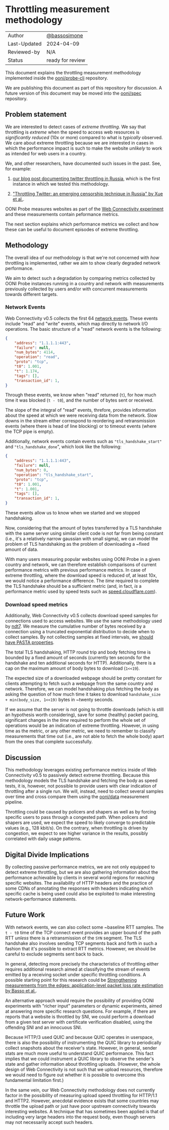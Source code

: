 # Throttling measurement methodology

|              |                                                |
|--------------|------------------------------------------------|
| Author       | [@bassosimone](https://github.com/bassosimone) |
| Last-Updated | 2024-04-09                                     |
| Reviewed-by  | N/A                                            |
| Status       | ready for review                               |

This document explains the throttling measurement methodology implemented inside
the [ooni/probe-cli](https://github.com/ooni/probe-cli) repository.

We are publishing this document as part of this repository for discussion. A future
version of this document may be moved into the [ooni/spec](https://github.com/ooni/spec)
repository.

## Problem statement

We are interested to detect cases of _extreme throttling_. We say that throttling is
_extreme_ when the speed to access web resources is _significantly reduced_ (10x or more)
compared to what is _typically_ observed. We care about extreme throttling because we
are interested in cases in which the performance impact is such to make the website
_unlikely_ to work as intended for web users in a country.

We, and other researchers, have documented such issues in the past. See, for example:

1. [our blog post documenting twitter throttling in Russia](
https://ooni.org/post/2022-russia-blocks-amid-ru-ua-conflict/), which is the
first instance in which we tested this methodology.

2. ["Throttling Twitter: an emerging censorship technique in Russia" by Xue et al.](
https://censorbib.nymity.ch/#Xue2021a).

OONI Probe measures websites as part of the [Web Connectivity experiment](
https://github.com/ooni/spec/blob/master/nettests/ts-017-web-connectivity.md) and
these measurements contain peformance metrics.

The next section explains which performance metrics we collect and how these can
be useful to document episodes of extreme throttling.

## Methodology

The overall idea of our methodology is that we're not concerned with _how_ throttling
is implemented, rather we aim to show clearly degraded network performance.

We aim to detect such a degradation by comparing metrics collected by OONI Probe instances
running in a country and network with measurements previously collected by users and/or with
concurrent measurements towards different targets.

### Network Events

Web Connectivity v0.5 collects the first 64 [network events](
https://github.com/ooni/spec/blob/master/data-formats/df-008-netevents.md). These events
include "read" and "write" events, which map directly to network I/O operations. The basic
structure of a "read" network events is the following:

```JSON
{
    "address": "1.1.1.1:443",
    "failure": null,
    "num_bytes": 4114,
    "operation": "read",
    "proto": "tcp",
    "t0": 1.001,
    "t": 1.174,
    "tags": [],
    "transaction_id": 1,
}
```

Through these events, we know when "read" returned (`t`), for how much time it was blocked
(`t - t0`), and the number of bytes sent or received.

The slope of the integral of "read" events, threfore, provides information about the speed
at which we were receiving data from the network. Slow downs in the stream either correspond
to reordering and retransmission events (where there is head of line blocking) or to
timeout events (where the TCP pipe is empty).

Additionally, network events contain events such as `"tls_handshake_start"` and
`"tls_handshake_done`", which look like the following:

```JSON
{
    "address": "1.1.1.1:443",
    "failure": null,
    "num_bytes": 0,
    "operation": "tls_handshake_start",
    "proto": "tcp",
    "t0": 1.001,
    "t": 1.001,
    "tags": [],
    "transaction_id": 1,
}
```

These events allow us to know when we started and we stopped handshaking.

Now, considering that the amount of bytes transferred by a TLS handshake with the
same server using similar client code is not far from being constant (i.e., it's a relatively
narrow gaussian with small sigma), we can model the problem of TLS handshaking as
the problem of downloading a ~fixed amount of data.

With many users measuring popular websites using OONI Probe in a given country
and network, we can therefore establish comparisons of current performance metrics with
previous performance metrics. In case of extreme throttling, where the download speed
is reduced of, at least 10x, we would notice a performance difference. The _time_
required to complete the TLS handshake should be a sufficient metric (and, in fact,
_is_ a performance metric used by speed tests such as
[speed.cloudflare.com](https://speed.cloudflare.com/)).

### Download speed metrics

Additionally, Web Connectivity v0.5 collects download speed samples for connections
used to access websites. We use the same methodology used by [ndt7](
https://github.com/m-lab/ndt-server/blob/main/spec/ndt7-protocol.md). We measure
the cumulative number of bytes received by a connection using a truncated exponential
distribution to decide when to collect samples. By not collecting samples at fixed
intervals, we [should have PASTA properties](https://en.wikipedia.org/wiki/Arrival_theorem#Theorem_for_arrivals_governed_by_a_Poisson_process).

The total TLS handshaking, HTTP round trip and body fetching time is bounded by a fixed amount of
seconds (currently ten seconds for the handshake and ten additional seconds for HTTP). Additionally,
there is a cap on the maximum amount of body bytes to download (`1<<19`).

The expected size of a downloaded webpage should be pretty constant for clients
attempting to fetch such a webpage from the same country and network. Therefore, we
can model handshaking plus fetching the body as asking the question of how much
time it takes to download `handshake_size + min(body_size, 1<<19)` bytes in ~twenty seconds.

If we assume that the server is not going to throttle downloads (which is still
an hypothesis worth considering), save for some (healthy) packet pacing, significant
changes in the _time_ required to perform the whole set of operations would be
an indication of extreme throttling. However, in using time as the metric, or any
other metric, we need to remember to classify measurements that time out (i.e., are
not able to fetch the whole body) apart from the ones that complete successfully.

## Discussion

This methodology leverages existing performance metrics inside of Web Connectivity
v0.5 to passively detect extreme throttling. Because this methodology models
the TLS handshake and fetching the body as speed tests, it is, however, not possible
to provide users with clear indication of throttling after a single run. We will,
instead, need to collect several samples over time and cross compare them using
the [ooni/data](https://github.com/ooni/data) measurement pipeline.

Throttling could be caused by policers and shapers as well as by forcing specific
users to pass through a congested path. When policers and shapers are used, we
expect the speed to likely converge to predictable values (e.g., 128 kbit/s). On the
contrary, when throttling is driven by congestion, we expect to see higher variance
in the results, possibly correlated with daily usage patterns.

## Digital Divide Implications

By collecting passive performance metrics, we are not only equipped to detect
extreme throttling, but we are also gathering information about the performance
achievable by clients in several world regions for reaching specific websites. The
availability of HTTP headers and the practice of some CDNs of annotating the
responses with headers indicating which specific cache is being used could also
be exploited to make interesting network-performance statements.

## Future Work

With network events, we can also collect some ~baseline RTT samples. The `t - t0` time
of the TCP connect event provides an upper bound of the path RTT _unless_ there is a
retransmission of the `SYN` segment. The TLS handshake also involves sending TCP segments
back and forth in such a fashion that it's possible to extract RTT metrics. Howewer, we
should be careful to exclude segments sent back to back.

In general, detecting more precisely the characteristics of throttling either
requires additional research aimed at classifying the stream of events emitted
by a receiving socket under specific throttling conditions. A possible starting
point for this research could be [Strengthening measurements from the edges:
application-level packet loss rate estimation by Basso et al.](
https://www.sigcomm.org/sites/default/files/ccr/papers/2013/July/2500098-2500104.pdf).

An alternative approach would require the possibility of providing OONI experiments
with "richer input" parameters or dynamic experiments, aimed at answering more
specific research questions. For example, if there are reports that a website is
throttled by SNI, we could perform a download from a given test server with
certificate verification disabled, using the offending SNI and an innocuous SNI.

Because HTTP/3 used QUIC and because QUIC operates in userspace, there is
also the possibility of instrumenting the QUIC library to periodically collect
snapshots about the receiver's state. However, in general, sender stats are
much more useful to understand QUIC performance. This fact implies that we could
instrument a QUIC library to observe the sender's state and gather information
about throttling uploads. (However, the whole design of Web Connectivity is not
such that we upload resources, therefore we would need to figure out whether
it is possible to overcome this fundamental limitation first.)

In the same vein, our Web Connectivity methodology does not currently factor in
the possibility of measuring upload speed throttling for HTTP/1.1 and HTTP2. However,
anecdotal evidence exists that some countries may throttle the upload path or just
have poor upstream connectivity towards interesting websites. A technique that
has sometimes been applied is that of including very large headers into the request
body, even though servers may not necessarily accept such headers.
